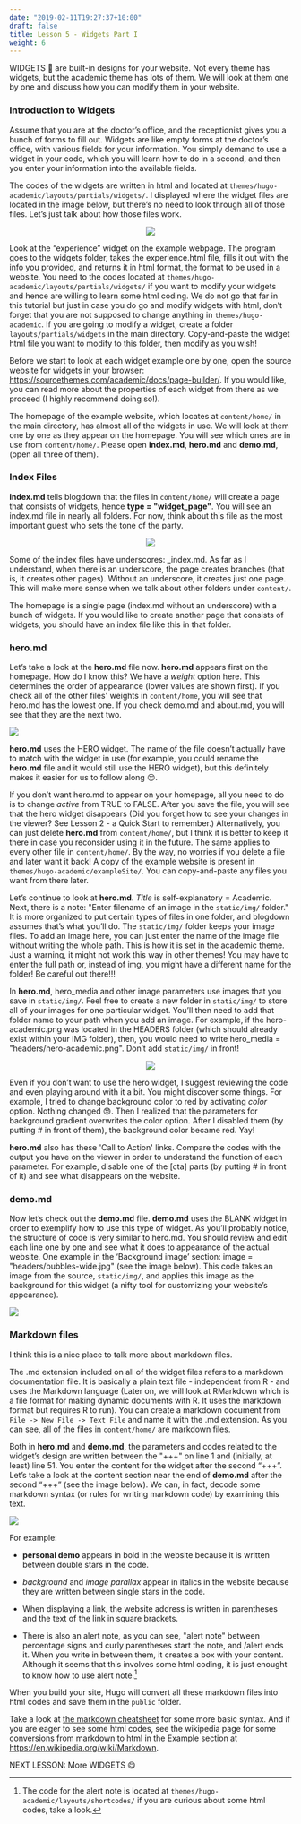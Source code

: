 ```yaml
---
date: "2019-02-11T19:27:37+10:00"
draft: false
title: Lesson 5 - Widgets Part I
weight: 6
---
```


WIDGETS :dart: are built-in designs for your website. Not every theme has widgets, but the academic theme has lots of them. 
We will look at them one by one and discuss how you can modify them in your website.                                                                                                                                                                                                                                                                                                                                               
### Introduction to Widgets

Assume that you are at the doctor’s office, and the receptionist gives you a bunch of forms to fill out. Widgets are like empty forms at the doctor’s office, with various fields for your information. You simply demand to use a widget in your code, which you will learn how to do in a second, and then you enter your information into the available fields. 

The codes of the widgets are written in html and located at `themes/hugo-academic/layouts/partials/widgets/`. I displayed where the widget files are located in the image below, but there’s no need to look through all of those files. Let’s just talk about how those files work.

<p align="center">
<img src="/img/11_codewidgets.png">
</p>

Look at the “experience” widget on the example webpage. The program goes to the widgets folder, takes the experience.html file, fills it out with the info you provided, and returns it in html format, the format to be used in a website. You need to the codes located at `themes/hugo-academic/layouts/partials/widgets/` if you want to modify your widgets and hence are willing to learn some html coding. We do not go that far in this tutorial but just in case you do go and modify widgets with html, don’t forget that you are not supposed to change anything in `themes/hugo-academic`. If you are going to modify a widget, create a folder `layouts/partials/widgets` in the main directory. Copy-and-paste the widget html file you want to modify to this folder, then modify as you wish!

Before we start to look at each widget example one by one, open the source website for widgets in your browser: <https://sourcethemes.com/academic/docs/page-builder/>. If you would like, you can read more about the properties of each widget from there as we proceed (I highly recommend doing so!).  

The homepage of the example website, which locates at `content/home/` in the main directory, has almost all of the widgets in use. We will look at them one by one as they appear on the homepage. You will see which ones are in use from `content/home/`. Please open __index.md__, __hero.md__ and __demo.md__, (open all three of them).

### Index Files

__index.md__ tells blogdown that the files in `content/home/` will create a page that consists of widgets, hence __type = "widget_page"__. You will see an index.md file in nearly all folders. For now, think about this file as the most important guest who sets the tone of the party.

<p align="center">
<img src="https://media.giphy.com/media/feprbmA9EksPvqMcMS/giphy.gif">
</p>

Some of the index files have underscores: _index.md. As far as I understand, when there is an underscore, the page creates branches (that is, it creates other pages). Without an underscore, it creates just one page. This will make more sense when we talk about other folders under `content/`.

The homepage is a single page (index.md without an underscore) with a bunch of widgets. If you would like to create another page that consists of widgets, you should have an index file like this in that folder.  

### hero.md

Let’s take a look at the __hero.md__ file now. __hero.md__ appears first on the homepage. How do I know this? We have a _weight_ option here. This determines the order of appearance (lower values are shown first). If you check all of the other files' weights in `content/home`, you will see that hero.md has the lowest one. If you check demo.md and about.md, you will see that they are the next two.

![](/img/11_hero.png)

__hero.md__ uses the HERO widget. The name of the file doesn’t actually have to match with the widget in use (for example, you could rename the __hero.md__ file and it would still use the HERO widget), but this definitely makes it easier for us to follow along :relieved:. 

If you don’t want hero.md to appear on your homepage, all you need to do is to change _active_ from TRUE to FALSE. After you save the file, you will see that the hero widget disappears (Did you forget how to see your changes in the viewer? See Lesson 2 - a Quick Start to remember.) Alternatively, you can just delete __hero.md__ from `content/home/`, but I think it is better to keep it there in case you reconsider using it in the future. The same applies to every other file in `content/home/`. By the way, no worries if you delete a file and later want it back! A copy of the example website is present in `themes/hugo-academic/exampleSite/`. You can copy-and-paste any files you want from there later.

Let’s continue to look at __hero.md__. _Title_ is self-explanatory = Academic. Next, there is a note: "Enter filename of an image in the `static/img/` folder." It is more organized to put certain types of files in one folder, and blogdown assumes that’s what you’ll do. The `static/img/` folder keeps your image files. To add an image here, you can just enter the name of the image file without writing the whole path. This is how it is set in the academic theme. Just a warning, it might not work this way in other themes! You may have to enter the full path or, instead of img, you might have a different name for the folder! Be careful out there!!!

In __hero.md__, hero_media and other image parameters use images that you save in `static/img/`. Feel free to create a new folder in `static/img/` to store all of your images for one particular widget. You’ll then need to add that folder name to your path when you add an image. For example, if the hero-academic.png was located in the HEADERS folder (which should already exist within your IMG folder), then, you would need to write hero_media = "headers/hero-academic.png". Don’t add `static/img/` in front!

<p align="center">
<img src="/img/11_static.png">
</p>

Even if you don’t want to use the hero widget, I suggest reviewing the code and even playing around with it a bit. You might discover some things. For example, I tried to change background color to red by activating _color_ option. Nothing changed :sweat:. Then I realized that the parameters for background gradient overwrites the color option. After I disabled them (by putting # in front of them), the background color became red. Yay! 

__hero.md__ also has these 'Call to Action' links. Compare the codes with the output you have on the viewer in order to understand the function of each parameter. For example, disable one of the [cta] parts (by putting # in front of it) and see what disappears on the website. 

### demo.md

Now let’s check out the __demo.md__ file. __demo.md__ uses the BLANK widget in order to exemplify how to use this type of widget. As you’ll probably notice, the structure of code is very similar to hero.md. You should review and edit each line one by one and see what it does to appearance of the actual website. One example in the ‘Background image’ section: image = "headers/bubbles-wide.jpg" (see the image below). This code takes an image from the source, `static/img/`, and applies this image as the background for this widget (a nifty tool for customizing your website’s appearance).   

![](/img/12_demo.png)

### Markdown files

I think this is a nice place to talk more about markdown files.

The .md extension included on all of the widget files refers to a markdown documentation file. It is basically a plain text file - independent from R - and uses the Markdown language (Later on, we will look at RMarkdown which is a file format for making dynamic documents with R. It uses the markdown format but requires R to run). You can create a markdown document from `File -> New File -> Text File` and name it with the .md extension. As you can see, all of the files in `content/home/` are markdown files.

Both in __hero.md__ and __demo.md__, the parameters and codes related to the widget’s design are written between the "+++" on line 1 and (initially, at least) line 51. You enter the content for the widget after the second “+++”. Let’s take a look at the content section near the end of __demo.md__ after the second “+++” (see the image below). We can, in fact, decode some markdown syntax (or rules for writing markdown code) by examining this text.

![](/img/12_markdown.png)

For example:

- **personal demo** appears in bold in the website because it is written between double stars in the code.

- *background* and *image parallax* appear in italics in the website because they are written between single stars in the code.

- When displaying a link, the website address is written in parentheses and the text of the link in square brackets.

- There is also an alert note, as you can see, "alert note" between percentage signs and curly parentheses start the note, and /alert ends it. When you write in between them, it creates a box with your content. Although it seems that this involves some html coding, it is just enought to know how to use alert note.[^1]

When you build your site, Hugo will convert all these markdown files into html codes and save them in the `public` folder. 

Take a look at [the markdown cheatsheet](https://www.markdownguide.org/cheat-sheet/) for some more basic syntax. And if you are eager to see some html codes, see the wikipedia page for some conversions from markdown to html in the Example section at <https://en.wikipedia.org/wiki/Markdown>.

NEXT LESSON: More WIDGETS :yum:

[^1]: The code for the alert note is located at `themes/hugo-academic/layouts/shortcodes/` if you are curious about some html codes, take a look. 
